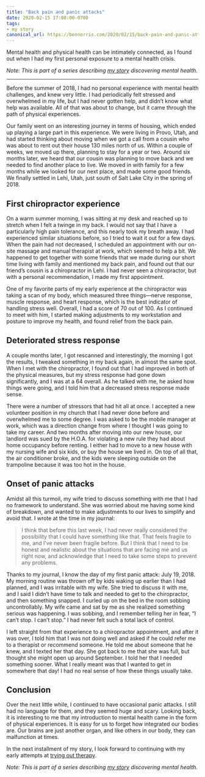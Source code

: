 ```yaml
---
title: "Back pain and panic attacks"
date: 2020-02-15 17:08:00-0700
tags:
- my story
canonical_url: https://bennorris.com/2020/02/15/back-pain-and-panic-attacks
---
```


Mental health and physical health can be intimately connected, as I found out when I had my first personal exposure to a mental health crisis.

_Note: This is part of a series describing [my story](https://bennorris.com/2019/11/09/my-story) discovering mental health._

***

Before the summer of 2018, I had no personal experience with mental health challenges, and knew very little. I had periodically felt stressed and overwhelmed in my life, but I had never gotten help, and didn’t know what help was available. All of that was about to change, but it came through the path of physical experiences.

Our family went on an interesting journey in terms of housing, which ended up playing a large part in this experience. We were living in Provo, Utah, and had started thinking about moving when we got a call from a cousin who was about to rent out their house 130 miles north of us. Within a couple of weeks, we moved up there, planning to stay for a year or two. Around six months later, we heard that our cousin was planning to move back and we needed to find another place to live. We moved in with family for a few months while we looked for our next place, and made some good friends. We finally settled in Lehi, Utah, just south of Salt Lake City in the spring of 2018.


## First chiropractor experience

On a warm summer morning, I was sitting at my desk and reached up to stretch when I felt a twinge in my back. I would not say that I have a particularly high pain tolerance, and this nearly took my breath away. I had experienced similar situations before, so I tried to wait it out for a few days. When the pain had not decreased, I scheduled an appointment with our on-site massage and manual therapist at work, which seemed to help a bit. We happened to get together with some friends that we made during our short time living with family and mentioned my back pain, and found out that our friend’s cousin is a chiropractor in Lehi. I had never seen a chiropractor, but with a personal recommendation, I made my first appointment.

One of my favorite parts of my early experience at the chiropractor was taking a scan of my body, which measured three things—nerve response, muscle response, and heart response, which is the best indicator of handling stress well. Overall, I had a score of 70 out of 100. As I continued to meet with him, I started making adjustments to my workstation and posture to improve my health, and found relief from the back pain.


## Deteriorated stress response

A couple months later, I got rescanned and interestingly, the morning I got the results, I tweaked something in my back again, in almost the same spot. When I met with the chiropractor, I found out that I had improved in both of the physical measures, but my stress response had gone down significantly, and I was at a 64 overall. As he talked with me, he asked how things were going, and I told him that a decreased stress response made sense.

There were a number of stressors that had hit all at once. I accepted a new volunteer position in my church that I had never done before and overwhelmed me to some degree. I was asked to be the mobile manager at work, which was a direction change from where I thought I was going to take my career. And two months after moving into our new house, our landlord was sued by the H.O.A. for violating a new rule they had about home occupancy before renting. I either had to move to a new house with my nursing wife and six kids, or buy the house we lived in. On top of all that, the air conditioner broke, and the kids were sleeping outside on the trampoline because it was too hot in the house.


## Onset of panic attacks

Amidst all this turmoil, my wife tried to discuss something with me that I had no framework to understand. She was worried about me having some kind of breakdown, and wanted to make adjustments to our lives to simplify and avoid that. I wrote at the time in my journal:

> I think that before this last week, I had never really considered the possibility that I could have something like that. That feels fragile to me, and I’ve never been fragile before. But I think that I need to be honest and realistic about the situations that are facing me and us right now, and acknowledge that I need to take some steps to prevent any problems.

Thanks to my journal, I know the day of my first panic attack: July 19, 2018. My morning routine was thrown off by kids waking up earlier than I had planned, and I was irritable with my wife. She tried to discuss it with me, and I said I didn’t have time to talk and needed to get to the chiropractor, and then something snapped. I curled up on the bed in the room sobbing uncontrollably. My wife came and sat by me as she realized something serious was happening. I was sobbing, and I remember telling her in fear, “I can’t stop. I can’t stop.” I had never felt such a total lack of control.

I left straight from that experience to a chiropractor appointment, and after it was over, I told him that I was not doing well and asked if he could refer me to a therapist or recommend someone. He told me about someone that he knew, and I texted her that day. She got back to me that she was full, but thought she might open up around September. I told her that I needed something sooner. What I really meant was that I wanted to get in somewhere that day! I had no real sense of how these things usually take.


## Conclusion

Over the next little while, I continued to have occasional panic attacks. I still had no language for them, and they seemed huge and scary. Looking back, it is interesting to me that my introduction to mental health came in the form of physical experiences. It is easy for us to forget how integrated our bodies are. Our brains are just another organ, and like others in our body, they can malfunction at times.

In the next installment of my story, I look forward to continuing with my early attempts at [trying out therapy](https://bennorris.com/2020/09/11/trying-out-therapy/).

_Note: This is part of a series describing [my story](https://bennorris.com/2019/11/09/my-story) discovering mental health._